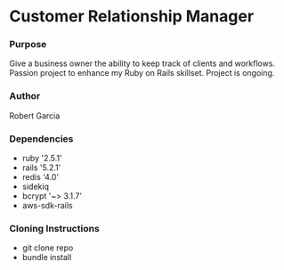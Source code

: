 # Customer Relationship Manager

### Purpose

Give a business owner the ability to keep track of clients and workflows. Passion project to enhance my Ruby on Rails skillset. Project is ongoing.

### Author

Robert Garcia

### Dependencies

* ruby '2.5.1'
* rails '5.2.1'
* redis '4.0'
* sidekiq
* bcrypt '~> 3.1.7'
* aws-sdk-rails

### Cloning Instructions

* git clone repo
* bundle install
